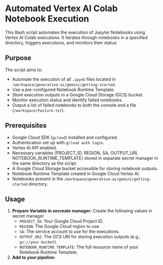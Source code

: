# Automated Vertex AI Colab Notebook Execution

This Bash script automates the execution of Jupyter Notebooks using Vertex AI Colab executions. It iterates through notebooks in a specified directory, triggers executions, and monitors their status.

## Purpose

The script aims to:

* Automate the execution of all `.ipynb` files located in `/workspace/generative-ai/gemini/getting-started`.
* Use a pre-configured Notebook Runtime Template.
* Store execution outputs in a Google Cloud Storage (GCS) bucket.
* Monitor execution status and identify failed notebooks.
* Output a list of failed notebooks to both the console and a file (`/workspace/Failure.txt`).

## Prerequisites

* Google Cloud SDK (`gcloud`) installed and configured.
* Authentication set up with `gcloud auth login`.
* Vertex AI API enabled.
* Necessary variables (PROJECT_ID, REGION, SA, OUTPUT_URI, NOTEBOOK_RUNTIME_TEMPLATE) stored in separate secret manager in the same directory as the script.
* A Google Cloud Storage bucket accessible for storing notebook outputs.
* Notebook Runtime Template created in Google Cloud Vertex AI.
* Notebooks present in the `/workspace/generative-ai/gemini/getting-started` directory.

## Usage

1.  **Prepare Variable in secreate manager:** Create the following values in secret manager
    * `PROJECT_ID`: Your Google Cloud Project ID.
    * `REGION`: The Google Cloud region to use.
    * `SA`: The service account to use for the executions.
    * `OUTPUT_URI`: The GCS URI for storing execution outputs (e.g., `gs://your-bucket`).
    * `NOTEBOOK_RUNTIME_TEMPLATE`: The full resource name of your Notebook Runtime Template.
2.  **Add to your pipeline:** 

